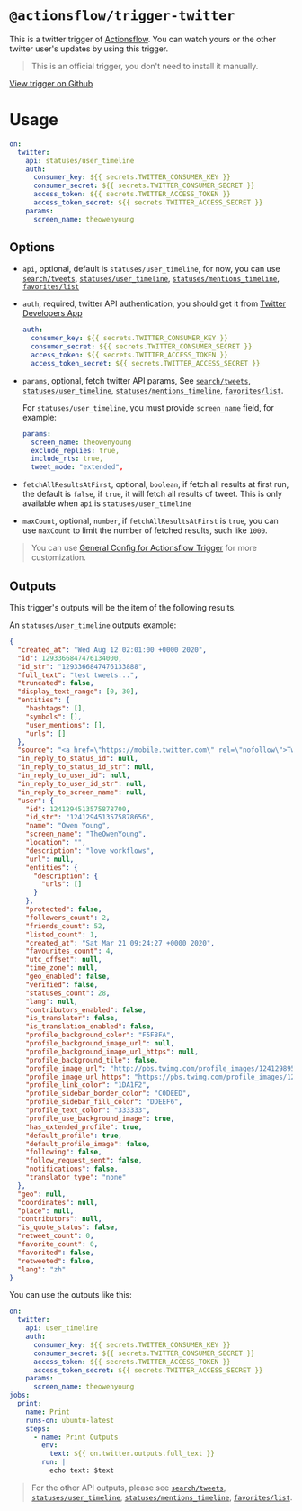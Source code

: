 # `@actionsflow/trigger-twitter`

This is a twitter trigger of [Actionsflow](https://github.com/actionsflow/actionsflow). You can watch yours or the other twitter user's updates by using this trigger.

> This is an official trigger, you don't need to install it manually.

[View trigger on Github](https://github.com/actionsflow/actionsflow/tree/main/packages/actionsflow-trigger-twitter)

# Usage

```yaml
on:
  twitter:
    api: statuses/user_timeline
    auth:
      consumer_key: ${{ secrets.TWITTER_CONSUMER_KEY }}
      consumer_secret: ${{ secrets.TWITTER_CONSUMER_SECRET }}
      access_token: ${{ secrets.TWITTER_ACCESS_TOKEN }}
      access_token_secret: ${{ secrets.TWITTER_ACCESS_SECRET }}
    params:
      screen_name: theowenyoung
```

## Options

- `api`, optional, default is `statuses/user_timeline`, for now, you can use [`search/tweets`](https://developer.twitter.com/en/docs/twitter-api/v1/tweets/search/api-reference/get-search-tweets), [`statuses/user_timeline`](https://developer.twitter.com/en/docs/twitter-api/v1/tweets/timelines/api-reference/get-statuses-user_timeline), [`statuses/mentions_timeline`](https://developer.twitter.com/en/docs/twitter-api/v1/tweets/timelines/api-reference/get-statuses-mentions_timeline), [`favorites/list`](https://developer.twitter.com/en/docs/twitter-api/v1/tweets/post-and-engage/api-reference/get-favorites-list)

- `auth`, required, twitter API authentication, you should get it from [Twitter Developers App](https://developer.twitter.com/en/apps)

  ```yaml
  auth:
    consumer_key: ${{ secrets.TWITTER_CONSUMER_KEY }}
    consumer_secret: ${{ secrets.TWITTER_CONSUMER_SECRET }}
    access_token: ${{ secrets.TWITTER_ACCESS_TOKEN }}
    access_token_secret: ${{ secrets.TWITTER_ACCESS_SECRET }}
  ```

- `params`, optional, fetch twitter API params, See [`search/tweets`](https://developer.twitter.com/en/docs/twitter-api/v1/tweets/search/api-reference/get-search-tweets), [`statuses/user_timeline`](https://developer.twitter.com/en/docs/twitter-api/v1/tweets/timelines/api-reference/get-statuses-user_timeline), [`statuses/mentions_timeline`](https://developer.twitter.com/en/docs/twitter-api/v1/tweets/timelines/api-reference/get-statuses-mentions_timeline), [`favorites/list`](https://developer.twitter.com/en/docs/twitter-api/v1/tweets/post-and-engage/api-reference/get-favorites-list).

  For `statuses/user_timeline`, you must provide `screen_name` field, for example:

  ```yaml
  params:
    screen_name: theowenyoung
    exclude_replies: true,
    include_rts: true,
    tweet_mode: "extended",
  ```

- `fetchAllResultsAtFirst`, optional, `boolean`, if fetch all results at first run, the default is `false`, if `true`, it will fetch all results of tweet. This is only available when `api` is `statuses/user_timeline`

- `maxCount`, optional, `number`, if `fetchAllResultsAtFirst` is `true`, you can use `maxCount` to limit the number of fetched results, such like `1000`.

> You can use [General Config for Actionsflow Trigger](https://actionsflow.github.io/docs/workflow/#ontriggerconfig) for more customization.

## Outputs

This trigger's outputs will be the item of the following results.

An `statuses/user_timeline` outputs example:

```json
{
  "created_at": "Wed Aug 12 02:01:00 +0000 2020",
  "id": 1293366847476134000,
  "id_str": "1293366847476133888",
  "full_text": "test tweets...",
  "truncated": false,
  "display_text_range": [0, 30],
  "entities": {
    "hashtags": [],
    "symbols": [],
    "user_mentions": [],
    "urls": []
  },
  "source": "<a href=\"https://mobile.twitter.com\" rel=\"nofollow\">Twitter Web App</a>",
  "in_reply_to_status_id": null,
  "in_reply_to_status_id_str": null,
  "in_reply_to_user_id": null,
  "in_reply_to_user_id_str": null,
  "in_reply_to_screen_name": null,
  "user": {
    "id": 1241294513575878700,
    "id_str": "1241294513575878656",
    "name": "Owen Young",
    "screen_name": "TheOwenYoung",
    "location": "",
    "description": "love workflows",
    "url": null,
    "entities": {
      "description": {
        "urls": []
      }
    },
    "protected": false,
    "followers_count": 2,
    "friends_count": 52,
    "listed_count": 1,
    "created_at": "Sat Mar 21 09:24:27 +0000 2020",
    "favourites_count": 4,
    "utc_offset": null,
    "time_zone": null,
    "geo_enabled": false,
    "verified": false,
    "statuses_count": 28,
    "lang": null,
    "contributors_enabled": false,
    "is_translator": false,
    "is_translation_enabled": false,
    "profile_background_color": "F5F8FA",
    "profile_background_image_url": null,
    "profile_background_image_url_https": null,
    "profile_background_tile": false,
    "profile_image_url": "http://pbs.twimg.com/profile_images/1241298955742273536/E26HEH2o_normal.jpg",
    "profile_image_url_https": "https://pbs.twimg.com/profile_images/1241298955742273536/E26HEH2o_normal.jpg",
    "profile_link_color": "1DA1F2",
    "profile_sidebar_border_color": "C0DEED",
    "profile_sidebar_fill_color": "DDEEF6",
    "profile_text_color": "333333",
    "profile_use_background_image": true,
    "has_extended_profile": true,
    "default_profile": true,
    "default_profile_image": false,
    "following": false,
    "follow_request_sent": false,
    "notifications": false,
    "translator_type": "none"
  },
  "geo": null,
  "coordinates": null,
  "place": null,
  "contributors": null,
  "is_quote_status": false,
  "retweet_count": 0,
  "favorite_count": 0,
  "favorited": false,
  "retweeted": false,
  "lang": "zh"
}
```

You can use the outputs like this:

```yaml
on:
  twitter:
    api: user_timeline
    auth:
      consumer_key: ${{ secrets.TWITTER_CONSUMER_KEY }}
      consumer_secret: ${{ secrets.TWITTER_CONSUMER_SECRET }}
      access_token: ${{ secrets.TWITTER_ACCESS_TOKEN }}
      access_token_secret: ${{ secrets.TWITTER_ACCESS_SECRET }}
    params:
      screen_name: theowenyoung
jobs:
  print:
    name: Print
    runs-on: ubuntu-latest
    steps:
      - name: Print Outputs
        env:
          text: ${{ on.twitter.outputs.full_text }}
        run: |
          echo text: $text
```

> For the other API outputs, please see [`search/tweets`](https://developer.twitter.com/en/docs/twitter-api/v1/tweets/search/api-reference/get-search-tweets), [`statuses/user_timeline`](https://developer.twitter.com/en/docs/twitter-api/v1/tweets/timelines/api-reference/get-statuses-user_timeline), [`statuses/mentions_timeline`](https://developer.twitter.com/en/docs/twitter-api/v1/tweets/timelines/api-reference/get-statuses-mentions_timeline), [`favorites/list`](https://developer.twitter.com/en/docs/twitter-api/v1/tweets/post-and-engage/api-reference/get-favorites-list).
